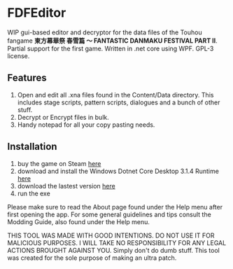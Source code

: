 # FDFEditor
WIP gui-based editor and decryptor for the data files of the Touhou fangame **東方幕華祭 春雪篇 ～ FANTASTIC DANMAKU FESTIVAL PART II**. Partial support for the first game.
Written in .net core using WPF. GPL-3 license.

## Features
1. Open and edit all .xna files found in the Content/Data directory. This includes stage scripts, pattern scripts, dialogues and a bunch of other stuff.
2. Decrypt or Encrypt files in bulk.
3. Handy notepad for all your copy pasting needs.

## Installation
1. buy the game on Steam [here](https://store.steampowered.com/app/1031480/___Fantastic_Danmaku_Festival_Part_II/)
2. download and install the Windows Dotnet Core Desktop 3.1.4 Runtime [here](https://dotnet.microsoft.com/download/dotnet-core/3.1/runtime/?utm_source=getdotnetcore&utm_medium=referral)
3. download the lastest version [here](https://github.com/Kraballa/FDFEditor/releases)
4. run the exe

Please make sure to read the About page found under the Help menu after first opening the app. For some general guidelines and tips consult the Modding Guide, also found under the Help menu.

THIS TOOL WAS MADE WITH GOOD INTENTIONS. DO NOT USE IT FOR MALICIOUS PURPOSES. I WILL TAKE NO RESPONSIBILITY FOR ANY LEGAL ACTIONS BROUGHT AGAINST YOU. Simply don't do dumb stuff. This tool was created for the sole purpose of making an ultra patch.
